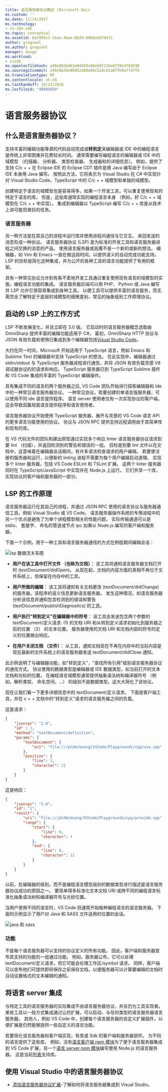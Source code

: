 ```yaml
---
title: 语言服务器协议概述 |Microsoft Docs
ms.custom: ''
ms.date: 11/14/2017
ms.technology:
- vs-ide-sdk
ms.topic: conceptual
ms.assetid: 6a7d93c2-31ea-4bae-8b29-6988a567ddf2
author: gregvanl
ms.author: gregvanl
manager: douge
ms.workload:
- vssdk
ms.openlocfilehash: ad0e802bd63a9d489a98eb9f216e6739e378d590
ms.sourcegitcommit: 240c8b34e80952d00e90c52dcb1a077b9aff47f6
ms.translationtype: MT
ms.contentlocale: zh-CN
ms.lasthandoff: 10/23/2018
ms.locfileid: "49894854"
---
```

# <a name="language-server-protocol"></a>语言服务器协议

## <a name="what-is-the-language-server-protocol"></a>什么是语言服务器协议？

支持丰富的编辑功能等源的代码自动完成或**转到定义**编辑器或 IDE 中的编程语言是传统上非常困难并花费较长时间。 通常需要编写编程语言的编辑器或 IDE 中的域模型 （扫描器、 分析器、 类型检查器、 生成器和的详细信息）。 例如，提供了支持 C/c + + 在 Eclipse IDE 的 Eclipse CDT 插件是用 Java 编写由于 Eclipse IDE 本身用 Java 编写。 按照此方法，它将表示为 Visual Studio 在 C# 中实现针对 Visual Studio Code，TypeScript 中的 C/c + + 域模型和单独的域模型。

创建特定于语言的域模型也是容易得多，如果一个开发工具，可以重复使用现有的特定于语言的库。 但是，这些库通常实现的编程语言本身 （例如，好 C/c + + 域模型在 C/c + + 中实现）。 集成到编辑器以 TypeScript 编写 C/c + + 库是从技术上讲可能但艰巨的任务。

### <a name="language-servers"></a>语言服务器

另一种方法是在其自己的进程中运行库并使用进程间通信与它交互。 来回发送的消息形成一种协议。 语言服务器协议 (LSP) 是为标准的开发工具和语言服务器进程之间交换的消息的产品。 使用语言服务器或恶魔不是一个新的或新的想法。 编辑器，如 Vim 和 Emacs 一直在做这段时间，以提供语义的自动完成功能支持。 LSP 的目标是简化这种集成，并为公开的各种工具的语言功能提供了有用的框架。

具有一种常见协议允许到有条不紊地开发工具通过重复使用现有语言的域模型的实施，编程语言功能的集成。 语言服务器后端可以用 PHP、 Python 或 Java 编写并 LSP 允许它很容易集成到各种工具。 以便工具可以提供丰富的语言服务，而无需完全了解特定于底层的域模型的细微差别，常见的抽象级别工作原理协议。

## <a name="how-work-on-the-lsp-started"></a>启动的 LSP 上的工作方式

LSP 不断发展变化，并且立即在 3.0 版。 它启动时的语言服务器概念选取由 OmniSharp 提供丰富的编辑功能适用于 C#。 最初，OmniSharp HTTP 协议与 JSON 有效负载和使用已集成到多个编辑器包括[Visual Studio Code](https://code.visualstudio.com)。

大约在同一时间，Microsoft 开始适用于 TypeScript 语言，例如 Emacs 和 Sublime Text 的编辑器中支持 TypeScript 的想法。 在此实现中，编辑器通过 stdin/stdout 与 TypeScript 服务器进程进行通信，并将 JSON 有效负载灵感 V8 调试器协议的的请求和响应。 TypeScript 服务器已到 TypeScript Sublime 插件和 VS Code 集成的丰富的 TypeScript 编辑操作。

具有集成不同的语言的两个服务器之后, VS Code 团队开始进行探索编辑器和 Ide 中的一种常见语言服务器协议。 一种常见协议，若要创建的单语言版服务器，可以使用不同 ide 语言提供程序。 语言 server 使用者仅有一次实现协议的客户端。 这会导致双赢局面语言提供程序和语言使用者。

语言服务器协议开始使用 TypeScript 服务器，展开与灵感的 VS Code 语言 API 的更多语言功能使用的协议。 协议与 JSON RPC 提供支持远程调用由于其简单性和现有的库。

在 VS 代码文件的团队构建出原型通过实现多个响应 linter 语言服务器协议请求到要 lint （扫描），并返回检测到的警告和错误的一组。 目标是到要 lint 文件以在文档中，这意味着在编辑器会话期间，有许多语法检查请求的用户编辑。 若要使注册的服务器和运行，以便新的 linting 进程不需要为每个用户编辑启动道理。 实现多个 linter 服务器，包括 VS Code ESLint 和 TSLint 扩展。 这两个 linter 服务器同时在 TypeScript/JavaScript 中实现并在 Node.js 上运行。 它们共享一个库，实现协议的客户端和服务器的一部分。

## <a name="how-the-lsp-works"></a>LSP 的工作原理

语言服务器运行在其自己的进程，并通过 JSON RPC 使用的语言协议与服务器通信工具，例如 Visual Studio 或 VS Code。 语言服务器操作系统的专用进程中的另一个优点是避免了为单个进程模型相关的性能问题。 实际传输通道可以是 stdio、 套接字、 命名的管道或节点 ipc 如果以 Node.js 编写的客户端和服务器。

下面一个示例，用于一种工具和语言服务器通信的方式在例程期间编辑会话：

![lsp 数据流关系图](media/lsp-flow-diagram.png)

* **用户在该工具中打开文件 （也称为文档）**： 该工具将通知语言服务器文档打开时 (textDocument/didOpen)。 从现在起，文档的内容方面的真相不再位于文件系统上，但保留在内存中的工具。

* **用户所做的编辑**： 该工具将通知有关文档更改 (textDocument/didChange) 的服务器，该程序的语义信息更新语言服务器。 发生这种情况，如语言服务器分析该信息并通知包含检测到的错误和警告 (textDocument/publishDiagnostics) 的工具。

* **用户执行"转到定义"在编辑器中的符号**： 该工具会发送包含两个参数的 textDocument/定义请求: (1) 的文档 URI 和从转到定义请求初始化到服务器之前的位置 （2） 的文本位置。 服务器使用的文档 URI 和文档内部的符号的定义的位置做出响应。

* **在用户关闭文档 （文件）**： 从工具，通知文档现在不再在内存中的当前内容是现在最新的文件系统上的语言服务器发送 textDocument/didClose 通知。

此示例说明了与编辑器功能，如"转到定义"，"查找所有引用"级别语言服务器协议的通信方式。 协议使用的数据类型是编辑器或 IDE 数据类型，如当前打开的文本文档和光标的位置。 在编程语言域模型通常提供抽象语法树和编译器符号 （例如，解析类型、 命名空间，...） 的级别不是数据类型。这大大简化了该协议。

现在让我们看一下更多详细信息中的 textDocument/定义请求。 下面是客户端工具，并在 c + + 文档中的"转到定义"请求的语言服务器之间的负载。

这是请求：

```json
{
    "jsonrpc": "2.0",
    "id" : 1,
    "method": "textDocument/definition",
    "params": {
        "textDocument": {
            "uri": "file:///p%3A/mseng/VSCode/Playgrounds/cpp/use.cpp"
        },
        "position": {
            "line": 3,
            "character": 12
        }
    }
}
```

这是响应：

```json
{
    "jsonrpc": "2.0",
    "id": "1",
    "result": {
        "uri": "file:///p%3A/mseng/VSCode/Playgrounds/cpp/provide.cpp",
        "range": {
            "start": {
                "line": 0,
                "character": 4
            },
            "end": {
                "line": 0,
                "character": 11
            }
        }
    }
}
```

以前，在编辑器的级别，而不是编程语言模型级别的数据类型进行描述是语言服务器协议成功的原因之一。 要简单得多标准化文本文档 URI 或跨不同的编程语言标准化抽象语法树和编译器符号与光标位置。

当用户使用不同的语言时，VS Code 将通常开始每种编程语言的语言服务器。 下面的示例显示了用户对 Java 和 SASS 文件适用的位置的会话。

![java 和 sass](media/lsp-java-and-sass.png)

### <a name="capabilities"></a>功能

不是每个语言服务器可以支持的协议定义的所有功能。 因此，客户端和服务器宣布其支持的功能的一组通过功能。 例如，服务器公布，它可以处理 textDocument/定义请求，但它可能会处理工作区/symbol 请求。 同样，客户端可以宣布他们可提供即将保存之前保存文档，以便服务器可以计算要编辑的文档时自动设置格式的文本编辑的通知。

## <a name="integrating-a-language-server"></a>将语言 server 集成

与特定工具的语言服务器的实际集成不由语言服务器协议，并且仍为工具实现者。 某些工具以一般方式集成通过让的扩展，可以启动，与任何类型的语言服务器语言服务器。 其他人，例如 VS Code 中，创建每个语言服务器的自定义扩展插件，以便扩展是仍然能够提供一些自定义的语言功能。

若要简化语言服务器和客户端实现，有库或 Sdk 的客户端和服务器部件。 为不同的语言提供了这些库。 例如，没有[语言客户端 npm 模块](https://www.npmjs.com/package/vscode-languageclient)为了便于语言服务器集成到 VS Code 扩展，另一个[语言 server npm 模块](https://www.npmjs.com/package/vscode-languageserver)编写使用 Node.js 的语言服务器。 这是当前[列表](https://github.com/Microsoft/language-server-protocol/wiki/Protocol-Implementations)支持库。

## <a name="using-the-language-server-protocol-in-visual-studio"></a>使用 Visual Studio 中的语言服务器协议

* [添加语言服务器协议扩展](adding-an-lsp-extension.md)-了解如何将语言服务器集成到 Visual Studio。
